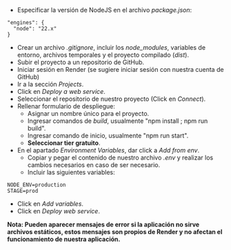- Especificar la versión de NodeJS en el archivo *package.json*:

```
"engines": {
  "node": "22.x"
}
```

- Crear un archivo *.gitignore*, incluir los *node_modules*, variables de entorno, archivos temporales y el proyecto compilado (*dist*).
- Subir el proyecto a un repositorio de GitHub.
- Iniciar sesión en Render (se sugiere iniciar sesión con nuestra cuenta de GitHub)
- Ir a la sección *Projects*.
- Click en *Deploy a web service*.
- Seleccionar el repositorio de nuestro proyecto (Click en *Connect*).
- Rellenar formulario de despliegue:
	- Asignar un nombre único para el proyecto.
	- Ingresar comandos de *build*, usualmente "npm install ; npm run build".
	- Ingresar comando de inicio, usualmente "npm run start".
	- **Seleccionar tier gratuito**.
- En el apartado *Environment Variables*, dar click a *Add from env*. 
	- Copiar y pegar el contenido de nuestro archivo *.env* y realizar los cambios necesarios en caso de ser necesario.
	- Incluir las siguientes variables:

```
NODE_ENV=production
STAGE=prod
```

- Click en *Add variables*.
- Click en *Deploy web service*.

**Nota: Pueden aparecer mensajes de error si la aplicación no sirve archivos estáticos, estos mensajes son propios de Render y no afectan el funcionamiento de nuestra aplicación.**